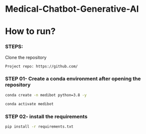 # Medical-Chatbot-Generative-AI


# How to run?
### STEPS:

Clone the repository

```bash
Project repo: https://github.com/
```
### STEP 01- Create a conda environment after opening the repository

```bash
conda create -n medibot python=3.8 -y
```

```bash
conda activate medibot
```

### STEP 02- install the requirements
```bash
pip install -r requirements.txt
```